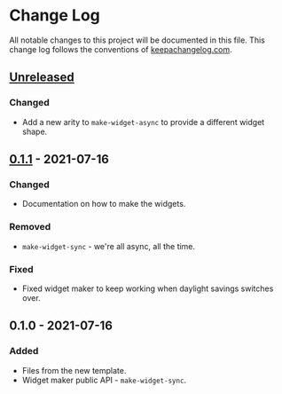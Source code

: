 # Change Log
All notable changes to this project will be documented in this file. This change log follows the conventions of [keepachangelog.com](http://keepachangelog.com/).

## [Unreleased]
### Changed
- Add a new arity to `make-widget-async` to provide a different widget shape.

## [0.1.1] - 2021-07-16
### Changed
- Documentation on how to make the widgets.

### Removed
- `make-widget-sync` - we're all async, all the time.

### Fixed
- Fixed widget maker to keep working when daylight savings switches over.

## 0.1.0 - 2021-07-16
### Added
- Files from the new template.
- Widget maker public API - `make-widget-sync`.

[Unreleased]: https://github.com/your-name/hospital/compare/0.1.1...HEAD
[0.1.1]: https://github.com/your-name/hospital/compare/0.1.0...0.1.1
